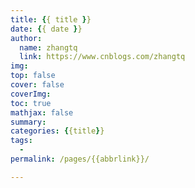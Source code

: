 ```yaml
---
title: {{ title }}
date: {{ date }}
author: 
  name: zhangtq
  link: https://www.cnblogs.com/zhangtq
img: 
top: false
cover: false
coverImg: 
toc: true
mathjax: false
summary: 
categories: {{title}}
tags:
  - 
permalink: /pages/{{abbrlink}}/

---
```


